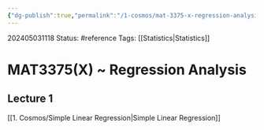 ```yaml
---
{"dg-publish":true,"permalink":"/1-cosmos/mat-3375-x-regression-analysis/"}
---
```



202405031118
Status: #reference
Tags: [[Statistics\|Statistics]]
# MAT3375(X) ~ Regression Analysis
## Lecture 1
[[1. Cosmos/Simple Linear Regression\|Simple Linear Regression]]

